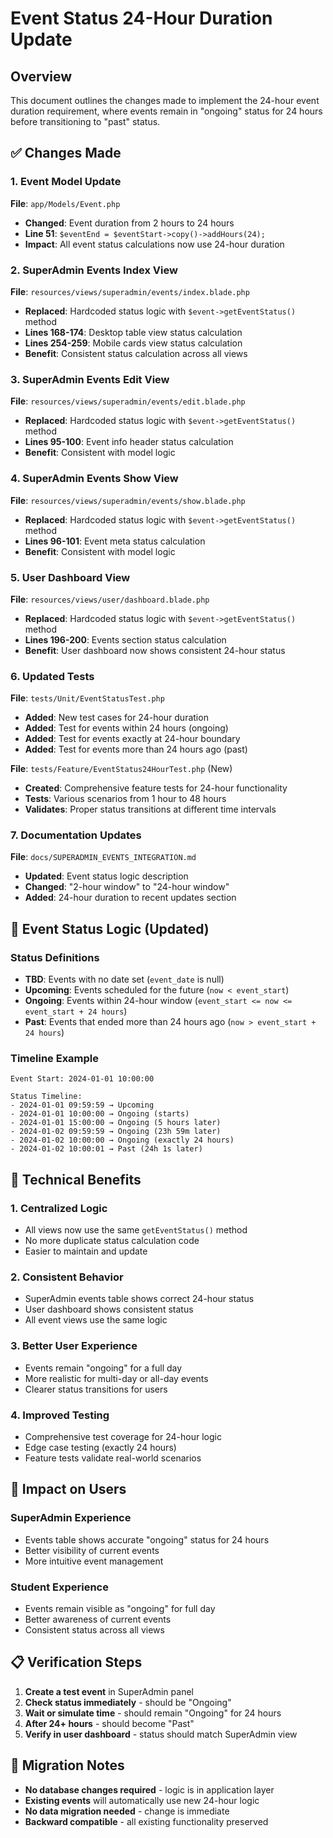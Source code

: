 # Event Status 24-Hour Duration Update

## Overview
This document outlines the changes made to implement the 24-hour event duration requirement, where events remain in "ongoing" status for 24 hours before transitioning to "past" status.

## ✅ **Changes Made**

### **1. Event Model Update**
**File**: `app/Models/Event.php`
- **Changed**: Event duration from 2 hours to 24 hours
- **Line 51**: `$eventEnd = $eventStart->copy()->addHours(24);`
- **Impact**: All event status calculations now use 24-hour duration

### **2. SuperAdmin Events Index View**
**File**: `resources/views/superadmin/events/index.blade.php`
- **Replaced**: Hardcoded status logic with `$event->getEventStatus()` method
- **Lines 168-174**: Desktop table view status calculation
- **Lines 254-259**: Mobile cards view status calculation
- **Benefit**: Consistent status calculation across all views

### **3. SuperAdmin Events Edit View**
**File**: `resources/views/superadmin/events/edit.blade.php`
- **Replaced**: Hardcoded status logic with `$event->getEventStatus()` method
- **Lines 95-100**: Event info header status calculation
- **Benefit**: Consistent with model logic

### **4. SuperAdmin Events Show View**
**File**: `resources/views/superadmin/events/show.blade.php`
- **Replaced**: Hardcoded status logic with `$event->getEventStatus()` method
- **Lines 96-101**: Event meta status calculation
- **Benefit**: Consistent with model logic

### **5. User Dashboard View**
**File**: `resources/views/user/dashboard.blade.php`
- **Replaced**: Hardcoded status logic with `$event->getEventStatus()` method
- **Lines 196-200**: Events section status calculation
- **Benefit**: User dashboard now shows consistent 24-hour status

### **6. Updated Tests**
**File**: `tests/Unit/EventStatusTest.php`
- **Added**: New test cases for 24-hour duration
- **Added**: Test for events within 24 hours (ongoing)
- **Added**: Test for events exactly at 24-hour boundary
- **Added**: Test for events more than 24 hours ago (past)

**File**: `tests/Feature/EventStatus24HourTest.php` (New)
- **Created**: Comprehensive feature tests for 24-hour functionality
- **Tests**: Various scenarios from 1 hour to 48 hours
- **Validates**: Proper status transitions at different time intervals

### **7. Documentation Updates**
**File**: `docs/SUPERADMIN_EVENTS_INTEGRATION.md`
- **Updated**: Event status logic description
- **Changed**: "2-hour window" to "24-hour window"
- **Added**: 24-hour duration to recent updates section

## 🎯 **Event Status Logic (Updated)**

### **Status Definitions**
- **TBD**: Events with no date set (`event_date` is null)
- **Upcoming**: Events scheduled for the future (`now < event_start`)
- **Ongoing**: Events within 24-hour window (`event_start <= now <= event_start + 24 hours`)
- **Past**: Events that ended more than 24 hours ago (`now > event_start + 24 hours`)

### **Timeline Example**
```
Event Start: 2024-01-01 10:00:00

Status Timeline:
- 2024-01-01 09:59:59 → Upcoming
- 2024-01-01 10:00:00 → Ongoing (starts)
- 2024-01-01 15:00:00 → Ongoing (5 hours later)
- 2024-01-02 09:59:59 → Ongoing (23h 59m later)
- 2024-01-02 10:00:00 → Ongoing (exactly 24 hours)
- 2024-01-02 10:00:01 → Past (24h 1s later)
```

## 🔧 **Technical Benefits**

### **1. Centralized Logic**
- All views now use the same `getEventStatus()` method
- No more duplicate status calculation code
- Easier to maintain and update

### **2. Consistent Behavior**
- SuperAdmin events table shows correct 24-hour status
- User dashboard shows consistent status
- All event views use the same logic

### **3. Better User Experience**
- Events remain "ongoing" for a full day
- More realistic for multi-day or all-day events
- Clearer status transitions for users

### **4. Improved Testing**
- Comprehensive test coverage for 24-hour logic
- Edge case testing (exactly 24 hours)
- Feature tests validate real-world scenarios

## 🚀 **Impact on Users**

### **SuperAdmin Experience**
- Events table shows accurate "ongoing" status for 24 hours
- Better visibility of current events
- More intuitive event management

### **Student Experience**
- Events remain visible as "ongoing" for full day
- Better awareness of current events
- Consistent status across all views

## 📋 **Verification Steps**

1. **Create a test event** in SuperAdmin panel
2. **Check status immediately** - should be "Ongoing"
3. **Wait or simulate time** - should remain "Ongoing" for 24 hours
4. **After 24+ hours** - should become "Past"
5. **Verify in user dashboard** - status should match SuperAdmin view

## 🔄 **Migration Notes**

- **No database changes required** - logic is in application layer
- **Existing events** will automatically use new 24-hour logic
- **No data migration needed** - change is immediate
- **Backward compatible** - all existing functionality preserved
